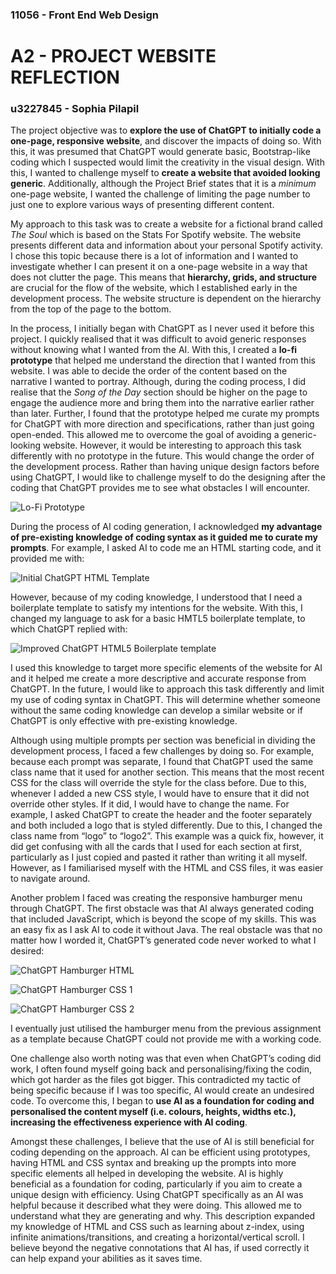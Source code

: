 ### 11056 - Front End Web Design

# A2 - PROJECT WEBSITE REFLECTION

### u3227845 - Sophia Pilapil

The project objective was to __explore the use of ChatGPT to initially code a one-page, responsive website__, and discover the impacts of doing so. With this, it was presumed that ChatGPT would generate basic, Bootstrap-like coding which I suspected would limit the creativity in the visual design. With this, I wanted to challenge myself to __create a website that avoided looking generic__. Additionally, although the Project Brief states that it is a *minimum* one-page website, I wanted the challenge of limiting the page number to just one to explore various ways of presenting different content. 


My approach to this task was to create a website for a fictional brand called *The Soul* which is based on the Stats For Spotify website. The website presents different data and information about your personal Spotify activity. I chose this topic because there is a lot of information and I wanted to investigate whether I can present it on a one-page website in a way that does not clutter the page. This means that __hierarchy, grids, and structure__ are crucial for the flow of the website, which I established early in the development process. The website structure is dependent on the hierarchy from the top of the page to the bottom.


In the process, I initially began with ChatGPT as I never used it before this project. I quickly realised that it was difficult to avoid generic responses without knowing what I wanted from the AI. With this, I created a __lo-fi prototype__ that helped me understand the direction that I wanted from this website. I was able to decide the order of the content based on the narrative I wanted to portray. Although, during the coding process, I did realise that the *Song of the Day* section should be higher on the page to engage the audience more and bring them into the narrative earlier rather than later. Further, I found that the prototype helped me curate my prompts for ChatGPT with more direction and specifications, rather than just going open-ended. This allowed me to overcome the goal of avoiding a generic-looking website. However, it would be interesting to approach this task differently with no prototype in the future. This would change the order of the development process. Rather than having unique design factors before using ChatGPT, I would like to challenge myself to do the designing after the coding that ChatGPT provides me to see what obstacles I will encounter. 


![Lo-Fi Prototype](/assets/images/fewd%20A3%20mockups.png)


During the process of AI coding generation, I acknowledged __my advantage of pre-existing knowledge of coding syntax as it guided me to curate my prompts__. For example, I asked AI to code me an HTML starting code, and it provided me with:

![Initial ChatGPT HTML Template](/assets/images/htmlcode.png)

However, because of my coding knowledge, I understood that I need a boilerplate template to satisfy my intentions for the website. With this, I changed my language to ask for a basic HMTL5 boilerplate template, to which ChatGPT replied with:

![Improved ChatGPT HTML5 Boilerplate template](/assets/images/htmlcode2.png)

I used this knowledge to target more specific elements of the website for AI and it helped me create a more descriptive and accurate response from ChatGPT. In the future, I would like to approach this task differently and limit my use of coding syntax in ChatGPT. This will determine whether someone without the same coding knowledge can develop a similar website or if ChatGPT is only effective with pre-existing knowledge. 


Although using multiple prompts per section was beneficial in dividing the development process, I faced a few challenges by doing so. For example, because each prompt was separate, I found that ChatGPT used the same class name that it used for another section. This means that the most recent CSS for the class will override the style for the class before. Due to this, whenever I added a new CSS style, I would have to ensure that it did not override other styles. If it did, I would have to change the name. For example, I asked ChatGPT to create the header and the footer separately and both included a logo that is styled differently. Due to this, I changed the class name from “logo” to “logo2”. This example was a quick fix, however, it did get confusing with all the cards that I used for each section at first, particularly as I just copied and pasted it rather than writing it all myself. However, as I familiarised myself with the HTML and CSS files, it was easier to navigate around. 


Another problem I faced was creating the responsive hamburger menu through ChatGPT. The first obstacle was that AI always generated coding that included JavaScript, which is beyond the scope of my skills. This was an easy fix as I ask AI to code it without Java. The real obstacle was that no matter how I worded it, ChatGPT’s generated code never worked to what I desired:

![ChatGPT Hamburger HTML](/assets/images/hamb-html.png)

![ChatGPT Hamburger CSS 1](/assets/images/hamb-css1.png.png)

![ChatGPT Hamburger CSS 2](/assets/images/hamb-css2.png)

I eventually just utilised the hamburger menu from the previous assignment as a template because ChatGPT could not provide me with a working code. 


One challenge also worth noting was that even when ChatGPT’s coding did work, I often found myself going back and personalising/fixing the codin, which got harder as the files got bigger. This contradicted my tactic of being specific because if I was too specific, AI would create an undesired code. To overcome this, I began to __use AI as a foundation for coding and personalised the content myself (i.e. colours, heights, widths etc.), increasing the effectiveness experience with AI coding__. 


Amongst these challenges, I believe that the use of AI is still beneficial for coding depending on the approach. AI can be efficient using prototypes, having HTML and CSS syntax and breaking up the prompts into more specific elements all helped in developing the website. AI is highly beneficial as a foundation for coding, particularly if you aim to create a unique design with efficiency. Using ChatGPT specifically as an AI was helpful because it described what they were doing. This allowed me to understand what they are generating and why. This description expanded my knowledge of HTML and CSS such as learning about z-index, using infinite animations/transitions, and creating a horizontal/vertical scroll. I believe beyond the negative connotations that AI has, if used correctly it can help expand your abilities as it saves time.